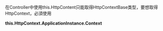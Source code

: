 在Controller中使用this.HttpContent只能取得HttpContextBase类型，要想取得HttpContext，必須使用

**this.HttpContext.ApplicationInstance.Context**

